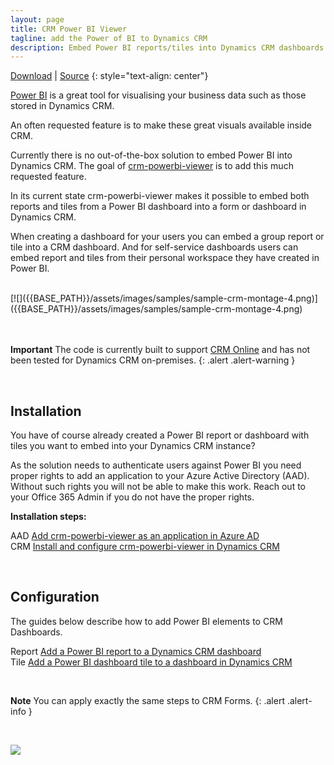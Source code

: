 ```yaml
---
layout: page
title: CRM Power BI Viewer
tagline: add the Power of BI to Dynamics CRM
description: Embed Power BI reports/tiles into Dynamics CRM dashboards and forms.
---
```


[Download](https://github.com/taarskog/crm-powerbi-viewer/releases) \| [Source](https://github.com/taarskog/crm-powerbi-viewer)
{: style="text-align: center"}
<br />

[Power BI](http://powerbi.com) is a great tool for visualising your business data such as those stored
in Dynamics CRM.

An often requested feature is to make these great visuals available inside CRM.

Currently there is no out-of-the-box solution to embed Power BI into Dynamics CRM. The goal of
[crm-powerbi-viewer](https://github.com/taarskog/crm-powerbi-viewer/releases) is to add this much
requested feature.

In its current state crm-powerbi-viewer makes it possible to embed both reports and tiles from a
Power BI dashboard into a form or dashboard in Dynamics CRM.

When creating a dashboard for your users you can embed a group report or tile into a CRM dashboard. And
for self-service dashboards users can embed report and tiles from their personal workspace they have 
created in Power BI.

<br />
[![]({{BASE_PATH}}/assets/images/samples/sample-crm-montage-4.png)]({{BASE_PATH}}/assets/images/samples/sample-crm-montage-4.png)
<br />
<br />
<br />

**Important** The code is currently built to support [CRM Online](https://www.microsoft.com/en-us/dynamics/crm-office-365.aspx)
and has not been tested for Dynamics CRM on-premises.
{: .alert .alert-warning }

<br />

## Installation
You have of course already created a Power BI report or dashboard with tiles you want to embed into your 
Dynamics CRM instance?

As the solution needs to authenticate users against Power BI you need proper rights to add an application
to your Azure Active Directory (AAD). Without such rights you will not be able to make this work.
Reach out to your Office 365 Admin if you do not have the proper rights.

**Installation steps:**

<span class="badge badge-info">AAD</span> [Add crm-powerbi-viewer as an application in Azure AD](pages/azure-ad.html)  
<span class="badge badge-info">CRM</span> [Install and configure crm-powerbi-viewer in Dynamics CRM](pages/install-solution.html)

<br />

## Configuration

The guides below describe how to add Power BI elements to CRM Dashboards.

<span class="badge badge-info">Report</span> [Add a Power BI report to a Dynamics CRM dashboard](pages/add-report-to-dashboard.html)  
<span class="badge badge-info">Tile</span> [Add a Power BI dashboard tile to a dashboard in Dynamics CRM](pages/add-tile-to-dashboard.html)

<br />

**Note** You can apply exactly the same steps to CRM Forms.
{: .alert .alert-info }

<br />


[![]({{BASE_PATH}}/assets/images/samples/sample-crm-montage-3.png)]({{BASE_PATH}}/assets/images/samples/sample-crm-montage-3.png)